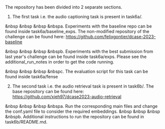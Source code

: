 The repository has been divided into 2 separate sections.

1. The first task i.e. the audio captioning task is present in task6a/.

&nbsp &nbsp &nbsp &nbspa. Experiments with the baseline repo can be found inside task6a/baseline_exps. The non-modified repository of the challenge can be found here: https://github.com/felixgontier/dcase-2023-baseline 

&nbsp &nbsp &nbsp &nbspb. Experiments with the best submission from last year's challenge can be found inside task6a/exps. Please see the additional_run_notes in order to get the code running. 

&nbsp &nbsp &nbsp &nbspc. The evaluation script for this task can be found inside task6a/fense

2. The second task i.e. the audio retrieval task is present in task6b/. The base repository can be found here: https://github.com/xieh97/dcase2023-audio-retrieval

&nbsp &nbsp &nbsp &nbspa. Run the corresponding main files and change the conf.yaml file to consider the required embeddings.
&nbsp &nbsp &nbsp &nbspb. Additional instructions to run the repository can be found in task6b/README.md.